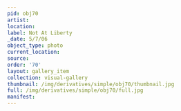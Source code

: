 ```yaml
---
pid: obj70
artist: 
location: 
label: Not At Liberty
_date: 5/7/06
object_type: photo
current_location: 
source: 
order: '70'
layout: gallery_item
collection: visual-gallery
thumbnail: /img/derivatives/simple/obj70/thumbnail.jpg
full: /img/derivatives/simple/obj70/full.jpg
manifest: 
---
```

